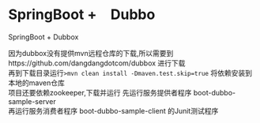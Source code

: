 # SpringBoot +　Dubbo
SpringBoot + Dubbox

因为dubbox没有提供mvn远程仓库的下载,所以需要到https://github.com/dangdangdotcom/dubbox 进行下载  
再到下载目录运行`>mvn clean install -Dmaven.test.skip=true`  将依赖安装到本地的maven仓库  
项目还要依赖zookeeper,下载并运行
先运行服务提供者程序 boot-dubbo-sample-server  
再运行服务消费者程序 boot-dubbo-sample-client 的Junit测试程序 
